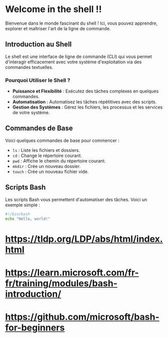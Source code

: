 # Welcome in the shell !!

Bienvenue dans le monde fascinant du shell ! Ici, vous pouvez apprendre, explorer et maîtriser l'art de la ligne de commande.

## Introduction au Shell

Le shell est une interface de ligne de commande (CLI) qui vous permet d'interagir efficacement avec votre système d'exploitation via des commandes textuelles. 

### Pourquoi Utiliser le Shell ?

- **Puissance et Flexibilité** : Exécutez des tâches complexes en quelques commandes.
- **Automatisation** : Automatisez les tâches répétitives avec des scripts.
- **Gestion des Systèmes** : Gérez les fichiers, les processus et les services de votre système.

## Commandes de Base

Voici quelques commandes de base pour commencer :

- `ls` : Liste les fichiers et dossiers.
- `cd` : Change le répertoire courant.
- `pwd` : Affiche le chemin du répertoire courant.
- `mkdir` : Crée un nouveau dossier.
- `touch` : Crée un nouveau fichier vide.

## Scripts Bash

Les scripts Bash vous permettent d'automatiser des tâches. Voici un exemple simple :

```bash
#!/bin/bash
echo "Hello, world!"
```

# https://tldp.org/LDP/abs/html/index.html
# https://learn.microsoft.com/fr-fr/training/modules/bash-introduction/
# https://github.com/microsoft/bash-for-beginners